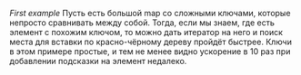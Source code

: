 *First example*
Пусть есть большой map со сложными ключами, которые непросто сравнивать между собой. Тогда, если мы знаем, где есть элемент с похожим ключом, то можно дать итератор на него и поиск места для вставки по красно-чёрному дереву пройдёт быстрее.
Ключи в этом примере простые, и тем не менее видно ускорение в 10 раз при добавлении подсказки на элемент недалеко.


